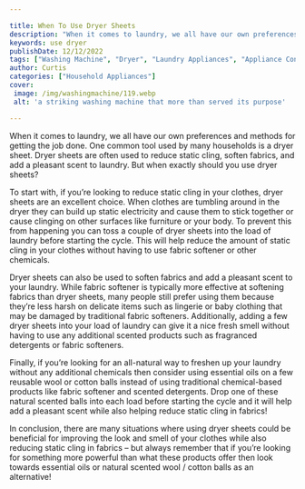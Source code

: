 ```yaml
---

title: When To Use Dryer Sheets
description: "When it comes to laundry, we all have our own preferences and methods for getting the job done. One common tool used by many house...swipe up to find out"
keywords: use dryer
publishDate: 12/12/2022
tags: ["Washing Machine", "Dryer", "Laundry Appliances", "Appliance Consumption"]
author: Curtis
categories: ["Household Appliances"]
cover: 
 image: /img/washingmachine/119.webp
 alt: 'a striking washing machine that more than served its purpose'

---
```


When it comes to laundry, we all have our own preferences and methods for getting the job done. One common tool used by many households is a dryer sheet. Dryer sheets are often used to reduce static cling, soften fabrics, and add a pleasant scent to laundry. But when exactly should you use dryer sheets?

To start with, if you’re looking to reduce static cling in your clothes, dryer sheets are an excellent choice. When clothes are tumbling around in the dryer they can build up static electricity and cause them to stick together or cause clinging on other surfaces like furniture or your body. To prevent this from happening you can toss a couple of dryer sheets into the load of laundry before starting the cycle. This will help reduce the amount of static cling in your clothes without having to use fabric softener or other chemicals.

Dryer sheets can also be used to soften fabrics and add a pleasant scent to your laundry. While fabric softener is typically more effective at softening fabrics than dryer sheets, many people still prefer using them because they’re less harsh on delicate items such as lingerie or baby clothing that may be damaged by traditional fabric softeners. Additionally, adding a few dryer sheets into your load of laundry can give it a nice fresh smell without having to use any additional scented products such as fragranced detergents or fabric softeners. 

Finally, if you’re looking for an all-natural way to freshen up your laundry without any additional chemicals then consider using essential oils on a few reusable wool or cotton balls instead of using traditional chemical-based products like fabric softener and scented detergents. Drop one of these natural scented balls into each load before starting the cycle and it will help add a pleasant scent while also helping reduce static cling in fabrics! 

In conclusion, there are many situations where using dryer sheets could be beneficial for improving the look and smell of your clothes while also reducing static cling in fabrics – but always remember that if you’re looking for something more powerful than what these products offer then look towards essential oils or natural scented wool / cotton balls as an alternative!
